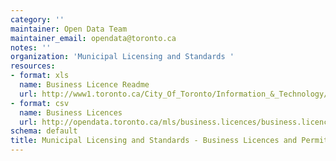 ```yaml
---
category: ''
maintainer: Open Data Team
maintainer_email: opendata@toronto.ca
notes: ''
organization: 'Municipal Licensing and Standards '
resources:
- format: xls
  name: Business Licence Readme
  url: http://www1.toronto.ca/City_Of_Toronto/Information_&_Technology/Open_Data/Data_Sets/Assets/Files/mls_business_licences_permits_readme.xls
- format: csv
  name: Business Licences
  url: http://opendata.toronto.ca/mls/business.licences/business.licences.csv
schema: default
title: Municipal Licensing and Standards - Business Licences and Permits
---
```

